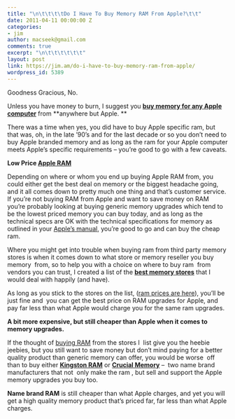 ```yaml
---
title: "\n\t\t\t\tDo I Have To Buy Memory RAM From Apple?\t\t"
date: 2011-04-11 00:00:00 Z
categories:
- jim
author: macseek@gmail.com
comments: true
excerpt: "\n\t\t\t\t\t\t"
layout: post
link: https://jim.am/do-i-have-to-buy-memory-ram-from-apple/
wordpress_id: 5389
---
```


Goodness Gracious, No.




Unless you have money to burn, I suggest you **[buy memory for any Apple computer](http://www.amazon.com/gp/redirect.html?ie=UTF8&location=http%3A%2F%2Fwww.amazon.com%2Fs%3Fie%3DUTF8%26ref_%3Dnb_sb_ss_c_1_12%26field-keywords%3Dapple%2520memory%26url%3Dsearch-alias%253Delectronics%26sprefix%3Dapple%2520memory&tag=ramseeker-20&linkCode=ur2&camp=1789&creative=390957)** from **anywhere but Apple. **




There was a time when yes, you did have to buy Apple specific ram, but that was, oh, in the late ’90’s and for the last decade or so you don’t need to buy Apple branded memory and as long as the ram for your Apple computer meets Apple’s specific requirements – you’re good to go with a few caveats.




**Low Price [Apple RAM](http://www.amazon.com/gp/redirect.html?ie=UTF8&location=http%3A%2F%2Fwww.amazon.com%2Fs%3Fie%3DUTF8%26x%3D0%26ref_%3Dnb_sb_noss%26y%3D0%26field-keywords%3Dapple%2520memory%26url%3Dsearch-alias%253Daps&tag=ramseeker-20&linkCode=ur2&camp=1789&creative=390957)**




Depending on where or whom you end up buying Apple RAM from, you could either get the best deal on memory or the biggest headache going, and it all comes down to pretty much one thing and that’s customer service. If you’re not buying RAM from Apple and want to save money on RAM you’re probably looking at buying generic memory upgrades which tend to be the lowest priced memory you can buy today, and as long as the technical specs are OK with the technical specifications for memory as outlined in your [Apple’s manual](http://www.apple.com/support/), you’re good to go and can buy the cheap ram.




Where you might get into trouble when buying ram from third party memory stores is when it comes down to what store or memory reseller you buy memory  from, so to help you with a choice on where to buy ram  from vendors you can trust, I created a list of the **[best memory stores](http://www.jim.am/where-to-buy-computer-memory-upgrades/)** that I would deal with happily (and have).




As long as you stick to the stores on the list, ([ram prices are here](http://www.jim.am)), you’ll be just fine and  you can get the best price on RAM upgrades for Apple, and pay far less than what Apple would charge you for the same ram upgrades.




**A bit more expensive, but still cheaper than Apple when it comes to memory upgrades.**




If the thought of [buying RAM](http://www.jim.am) from the stores I  list give you the heebie jeebies, but you still want to save money but don’t mind paying for a better quality product than generic memory can offer, you would be worse  off than to buy either **[Kingston RAM](http://www.amazon.com/gp/product/B001PS9UKW/ref=as_li_ss_tl?ie=UTF8&tag=ramseeker-20&linkCode=as2&camp=1789&creative=390957&creativeASIN=B001PS9UKW)** or **[Crucial Memory](http://amzn.to/2oA2gjC)** –  two name brand manufacturers that not  only make the ram , but sell and support the Apple memory upgrades you buy too.




**Name brand RAM** is still cheaper than what Apple charges, and yet you will get a high quality memory product that’s priced far, far less than what Apple charges.


		
